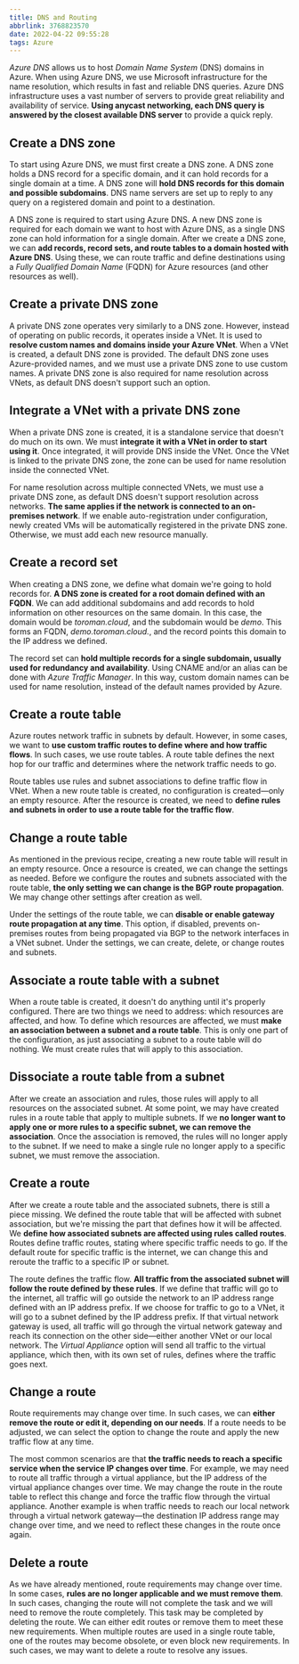 ```yaml
---
title: DNS and Routing
abbrlink: 3768823570
date: 2022-04-22 09:55:28
tags: Azure
---
```

*Azure DNS* allows us to host *Domain Name System* (DNS) domains in Azure. When using Azure DNS, we use Microsoft infrastructure for the name resolution, which results in fast and reliable DNS queries. Azure DNS infrastructure uses a vast number of servers to provide great reliability and availability of service. **Using anycast networking, each DNS query is answered by the closest available DNS server** to provide a quick reply.

## Create a DNS zone
To start using Azure DNS, we must first create a DNS zone. A DNS zone holds a DNS record for a specific domain, and it can hold records for a single domain at a time. A DNS zone will **hold DNS records for this domain and possible subdomains**. DNS name servers are set up to reply to any query on a registered domain and point to a destination.

A DNS zone is required to start using Azure DNS. A new DNS zone is required for each domain we want to host with Azure DNS, as a single DNS zone can hold information for a single domain. After we create a DNS zone, we can **add records, record sets, and route tables to a domain hosted with Azure DNS**. Using these, we can route traffic and define destinations using a *Fully Qualified Domain Name* (FQDN) for Azure resources (and other resources as well).

## Create a private DNS zone
A private DNS zone operates very similarly to a DNS zone. However, instead of operating on public records, it operates inside a VNet. It is used to **resolve custom names and domains inside your Azure VNet**. When a VNet is created, a default DNS zone is provided. The default DNS zone uses Azure-provided names, and we must use a private DNS zone to use custom names. A private DNS zone is also required for name resolution across VNets, as default DNS doesn't support such an option.
<!--more-->
## Integrate a VNet with a private DNS zone
When a private DNS zone is created, it is a standalone service that doesn't do much on its own. We must **integrate it with a VNet in order to start using it**. Once integrated, it will provide DNS inside the VNet. Once the VNet is linked to the private DNS zone, the zone can be used for name resolution inside the connected VNet.

For name resolution across multiple connected VNets, we must use a private DNS zone, as default DNS doesn't support resolution across networks. **The same applies if the network is connected to an on-premises network**. If we enable auto-registration under configuration, newly created VMs will be automatically registered in the private DNS zone. Otherwise, we must add each new resource manually.

## Create a record set
When creating a DNS zone, we define what domain we're going to hold records for. **A DNS zone is created for a root domain defined with an FQDN**. We can add additional subdomains and add records to hold information on other resources on the same domain. In this case, the domain would be *toroman.cloud*, and the subdomain would be *demo*. This forms an FQDN, *demo.toroman.cloud.*, and the record points this domain to the IP address we defined.

The record set can **hold multiple records for a single subdomain, usually used for redundancy and availability**. Using CNAME and/or an alias can be done with *Azure Traffic Manager*. In this way, custom domain names can be used for name resolution, instead of the default names provided by Azure.

## Create a route table
Azure routes network traffic in subnets by default. However, in some cases, we want to **use custom traffic routes to define where and how traffic flows**. In such cases, we use route tables. A route table defines the next hop for our traffic and determines where the network traffic needs to go.

Route tables use rules and subnet associations to define traffic flow in VNet. When a new route table is created, no configuration is created—only an empty resource. After the resource is created, we need to **define rules and subnets in order to use a route table for the traffic flow**.

## Change a route table
As mentioned in the previous recipe, creating a new route table will result in an empty resource. Once a resource is created, we can change the settings as needed. Before we configure the routes and subnets associated with the route table, **the only setting we can change is the BGP route propagation**. We may change other settings after creation as well.

Under the settings of the route table, we can **disable or enable gateway route propagation at any time**. This option, if disabled, prevents on-premises routes from being propagated via BGP to the network interfaces in a VNet subnet. Under the settings, we can create, delete, or change routes and subnets.

## Associate a route table with a subnet
When a route table is created, it doesn't do anything until it's properly configured. There are two things we need to address: which resources are affected, and how. To define which resources are affected, we must **make an association between a subnet and a route table**. This is only one part of the configuration, as just associating a subnet to a route table will do nothing. We must create rules that will apply to this association.

## Dissociate a route table from a subnet
After we create an association and rules, those rules will apply to all resources on the associated subnet. At some point, we may have created rules in a route table that apply to multiple subnets. If we **no longer want to apply one or more rules to a specific subnet, we can remove the association**. Once the association is removed, the rules will no longer apply to the subnet. If we need to make a single rule no longer apply to a specific subnet, we must remove the association.

## Create a route
After we create a route table and the associated subnets, there is still a piece missing. We defined the route table that will be affected with subnet association, but we're missing the part that defines how it will be affected. We **define how associated subnets are affected using rules called routes**. Routes define traffic routes, stating where specific traffic needs to go. If the default route for specific traffic is the internet, we can change this and reroute the traffic to a specific IP or subnet.

The route defines the traffic flow. **All traffic from the associated subnet will follow the route defined by these rules**. If we define that traffic will go to the internet, all traffic will go outside the network to an IP address range defined with an IP address prefix. If we choose for traffic to go to a VNet, it will go to a subnet defined by the IP address prefix. If that virtual network gateway is used, all traffic will go through the virtual network gateway and reach its connection on the other side—either another VNet or our local network. The *Virtual Appliance* option will send all traffic to the virtual appliance, which then, with its own set of rules, defines where the traffic goes next.

## Change a route
Route requirements may change over time. In such cases, we can **either remove the route or edit it, depending on our needs**. If a route needs to be adjusted, we can select the option to change the route and apply the new traffic flow at any time.

The most common scenarios are that **the traffic needs to reach a specific service when the service IP changes over time**. For example, we may need to route all traffic through a virtual appliance, but the IP address of the virtual appliance changes over time. We may change the route in the route table to reflect this change and force the traffic flow through the virtual appliance. Another example is when traffic needs to reach our local network through a virtual network gateway—the destination IP address range may change over time, and we need to reflect these changes in the route once again.

## Delete a route
As we have already mentioned, route requirements may change over time. In some cases, **rules are no longer applicable and we must remove them**. In such cases, changing the route will not complete the task and we will need to remove the route completely. This task may be completed by deleting the route. We can either edit routes or remove them to meet these new requirements. When multiple routes are used in a single route table, one of the routes may become obsolete, or even block new requirements. In such cases, we may want to delete a route to resolve any issues.
